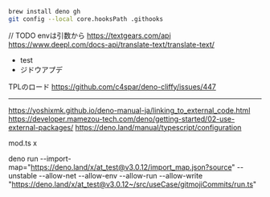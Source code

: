 ```bash
brew install deno gh
git config --local core.hooksPath .githooks
```

// TODO envは引数から https://textgears.com/api
https://www.deepl.com/docs-api/translate-text/translate-text/

- test
- ジドウアプデ

TPLのロード https://github.com/c4spar/deno-cliffy/issues/447

---

https://yoshixmk.github.io/deno-manual-ja/linking_to_external_code.html
https://developer.mamezou-tech.com/deno/getting-started/02-use-external-packages/
https://deno.land/manual/typescript/configuration

mod.ts x

deno run
--import-map="https://deno.land/x/at_test@v3.0.12/import_map.json?source"
--unstable --allow-net --allow-env --allow-run --allow-write
"https://deno.land/x/at_test@v3.0.12~/src/useCase/gitmojiCommits/run.ts"

<!-- deno run --import-map="https://deno.land/x/at_test@v3.0.12/import_map.json?source"  --unstable --allow-net --allow-env --allow-run --allow-write "https://deno.land/x/at_test@v3.0.12~/src/useCase/gitmojiCommits/run.ts" -->
